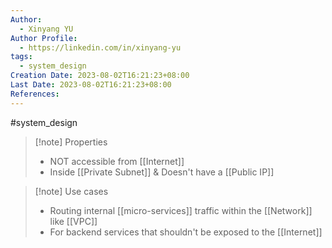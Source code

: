 ```yaml
---
Author:
  - Xinyang YU
Author Profile:
  - https://linkedin.com/in/xinyang-yu
tags:
  - system_design
Creation Date: 2023-08-02T16:21:23+08:00
Last Date: 2023-08-02T16:21:23+08:00
References:
---
```

#system_design  
>[!note] Properties
>- NOT accessible from [[Internet]]
>- Inside [[Private Subnet]] & Doesn't have a [[Public IP]]

>[!note] Use cases
>- Routing internal [[micro-services]] traffic within the [[Network]] like [[VPC]]
>- For backend services that shouldn't be exposed to the [[Internet]]
